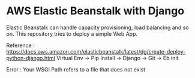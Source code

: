 # AWS Elastic Beanstalk with Django

Elastic Beanstalk can handle capacity provisioning, load balancing and so on. This repository tries to deploy a simple Web App.

Reference : https://docs.aws.amazon.com/elasticbeanstalk/latest/dg/create-deploy-python-django.html
Virtual Env -> Pip Install -> Django -> Git -> Eb init 

Error : Your WSGI Path refers to a file that does not exist

